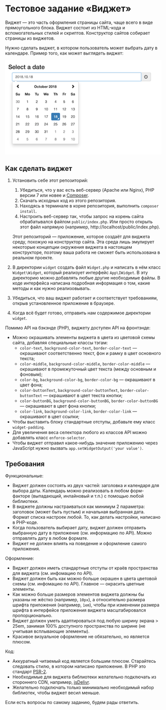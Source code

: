 # Тестовое задание «Виджет»

Виджет — это часть оформления страницы сайта, чаще всего в виде прямоугольного блока.
Виджет состоит из HTML-кода и вспомогательных стилей и скриптов.
Конструктор сайтов собирает страницы из виджетов.

Нужно сделать виджет, в котором пользователь может выбрать дату в календаре. Пример того, как может выглядеть виджет:

![Пример виджета](docs/widget-example.png)

## Как сделать виджет

1. Установить себе этот репозиторий:
    1. Убедиться, что у вас есть веб-сервер (Apache или Nginx), PHP версии 7 или новее и [Composer](http://getcomposer.org).
    2. Скачать исходных код из этого репозитория.
    3. Находясь в терминале в корне репозитория, выполнить `composer install`.
    4. Настроить веб-сервер так, чтобы запрос на корень сайта обрабатывался файлом `public/index.php`.
        Или просто открыть этот файл напрямую (например, http://localhost/public/index.php).
    
    Этот репозиторий — приложение, которое создаёт для виджета среду, похожую на конструктор сайта.
    Эта среда лишь эмулирует некоторые концепции окружения виджета в настоящем конструкторе, поэтому ваша работа не сможет быть использована в реальном проекте.
2. В директории `widget` создать файл `Widget.php` и написать в нём класс `Widget\Widget`, который реализует интерфейс `App\IWidget`.
    В эту директорию можно добавлять любые другие необходимые файлы. 
    В коде интерфейса написана подробная информация о том, какие методы и как нужно реализовывать.
3. Убедиться, что ваш виджет работает и соответствует требованиям, открыв установленное приложение в браузере.
4. Когда всё будет готово, отправить нам содержимое директории `widget`.

Помимо API на бэкэнде (PHP), виджету доступен API на фронтэнде:

* Можно окрашивать элементы виджета в цвета из цветовой схемы сайта, добавляя специальные классы тэгам:
    * `color-text`, `background-color-text`, `border-color-text` — окрашивают соответственно текст, фон и рамку в цвет основного текста;
    * `color-middle`, `background-color-middle`, `border-color-middle` — окрашивают в промежуточный цвет текста (между основным и фоновым);
    * `color-bg`, `background-color-bg`, `border-color-bg` — окрашивают в цвет фона;
    * `color-buttonText`, `background-color-buttonText`, `border-color-buttonText` — окрашивают в цвет текста кнопки;
    * `color-buttonBG`, `background-color-buttonBG`, `border-color-buttonBG` — окрашивают в цвет фона кнопки;
    * `color-link`, `background-color-link`, `border-color-link` — окрашивают в цвет ссылки;
* Чтобы выставить блоку стандартные отступы, добавьте ему класс `widget-padding`.
* Для увеличения веса селектора любого из классов API можно добавлять класс `enforce-selector`.
* Чтобы виджет отправил какое-нибудь значение приложению через JavaScript нужно вызвать `app.setWidgetOutput('your value')`. 

## Требования

Функциональные:
* Виджет должен состоять из двух частей: заголовка и календаря для выбора даты.
    Календарь можно реализовать в любом форм-факторе (выпадающий, инлайновый и т.п.) с помощью любой библиотеки.
* В виджете должны настраиваться как минимум 2 параметра: заголовок (может быть пустым) и начальная выбранная дата.
    Формат списка настроек любой. То, как делать настройки, написано в PHP-коде.
* Когда пользователь выбирает дату, виджет должен отправить выбранную дату в приложение (см. информацию по API).
    Можно отправлять дату в любом формате.
* Виджет не должен влиять на поведение и оформление самого приложения.

Оформление:
* Виджет должен иметь стандартные отступы от краёв пространства для виджета (см. инфомацию по API).
* Виджет должен быть как можно больше окрашен в цвета цветовой схемы (см. инфомацию по API).
    Главное — окрасить цветные элементы.
* Как можно больше размеров элементов виджета должны бы указаны не жёстко (например, `10px`), а относительно размера шрифта приложения (например, `1em`),
    чтобы при изменении размера шрифта в интерфейсе приложения виджета масштабировался пропорционально.
* Виджет должен уметь адаптироваться под любую ширину экрана > 25em, занимая 100% доступного пространства по ширине
    (не учитывая всплывающие элементы).
* Красивое визуальное оформление не обязательно, но является плюсом.

Код:
* Аккуратный читаемый код является большим плюсом. Старайтесь следовать стилю, в котором написано приложение.
    В PHP это стандарт [PSR-2](https://www.php-fig.org/psr/psr-2/).
* Необходимые для виджета библиотеки желательно подключать из стороннего CDN, например, [jsDelivr](http://jsdelivr.com).
* Желательно подключать только минимально необходимый набор библиотек, чтобы виджет весил меньше.

Если есть вопросы по самому заданию, будем рады ответить.
